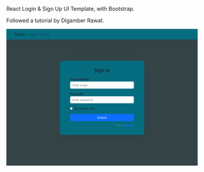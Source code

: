 React Login & Sign Up UI Template, with Bootstrap.

Followed a tutorial by Digamber Rawat.


![Screenshot](public\preview.jpg)